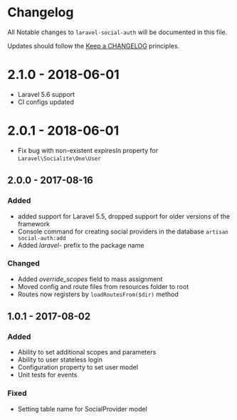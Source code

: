 # Changelog

All Notable changes to `laravel-social-auth` will be documented in this file.

Updates should follow the [Keep a CHANGELOG](http://keepachangelog.com/) principles.

# 2.1.0 - 2018-06-01
- Laravel 5.6 support
- CI configs updated

# 2.0.1 - 2018-06-01
- Fix bug with non-existent expiresIn property for `Laravel\Socialite\One\User`

## 2.0.0 - 2017-08-16

### Added
- added support for Laravel 5.5, dropped support for older versions of the framework
- Console command for creating social providers in the database `artisan social-auth:add`
- Added _laravel-_ prefix to the package name

### Changed
- Added _override_scopes_ field to mass assignment
- Moved config and route files from resources folder to root
- Routes now registers by `loadRoutesFrom($dir)` method

## 1.0.1 - 2017-08-02

### Added
- Ability to set additional scopes and parameters
- Ability to user stateless login
- Configuration property to set user model
- Unit tests for events

### Fixed
- Setting table name for SocialProvider model
